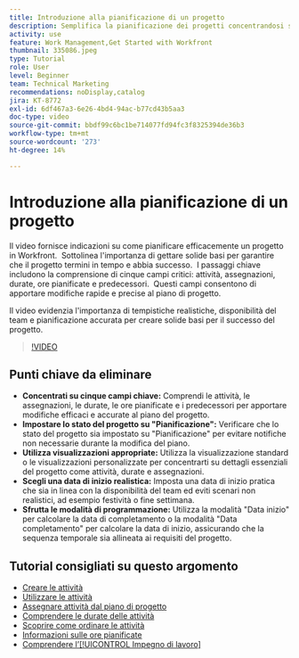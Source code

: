```yaml
---
title: Introduzione alla pianificazione di un progetto
description: Semplifica la pianificazione dei progetti concentrandosi sui campi chiave, impostando lo stato su "Pianificazione", utilizzando viste appropriate, selezionando date di inizio realistiche e sfruttando le modalità di pianificazione per calendari precisi.
activity: use
feature: Work Management,Get Started with Workfront
thumbnail: 335086.jpeg
type: Tutorial
role: User
level: Beginner
team: Technical Marketing
recommendations: noDisplay,catalog
jira: KT-8772
exl-id: 6df467a3-6e26-4bd4-94ac-b77cd43b5aa3
doc-type: video
source-git-commit: bbdf99c6bc1be714077fd94fc3f8325394de36b3
workflow-type: tm+mt
source-wordcount: '273'
ht-degree: 14%

---
```


# Introduzione alla pianificazione di un progetto

Il video fornisce indicazioni su come pianificare efficacemente un progetto in Workfront. &#x200B; Sottolinea l&#39;importanza di gettare solide basi per garantire che il progetto termini in tempo e abbia successo. &#x200B; I passaggi chiave includono la comprensione di cinque campi critici: attività, assegnazioni, durate, ore pianificate e predecessori. &#x200B; Questi campi consentono di apportare modifiche rapide e precise al piano di progetto. &#x200B;

Il video evidenzia l&#39;importanza di tempistiche realistiche, disponibilità del team e pianificazione accurata per creare solide basi per il successo del progetto. &#x200B;

>[!VIDEO](https://video.tv.adobe.com/v/3448575/?quality=12&learn=on&enablevpops=1&captions=ita)

## Punti chiave da eliminare

* **Concentrati su cinque campi chiave:** Comprendi le attività, le assegnazioni, le durate, le ore pianificate e i predecessori per apportare modifiche efficaci e accurate al piano del progetto. &#x200B;
* **Impostare lo stato del progetto su &quot;Pianificazione&quot;:** Verificare che lo stato del progetto sia impostato su &quot;Pianificazione&quot; per evitare notifiche non necessarie durante la modifica del piano. &#x200B;
* **Utilizza visualizzazioni appropriate:** Utilizza la visualizzazione standard o le visualizzazioni personalizzate per concentrarti su dettagli essenziali del progetto come attività, durate e assegnazioni. &#x200B;
* **Scegli una data di inizio realistica:** Imposta una data di inizio pratica che sia in linea con la disponibilità del team ed eviti scenari non realistici, ad esempio festività o fine settimana. &#x200B;
* **Sfrutta le modalità di programmazione:** Utilizza la modalità &quot;Data inizio&quot; per calcolare la data di completamento o la modalità &quot;Data completamento&quot; per calcolare la data di inizio, assicurando che la sequenza temporale sia allineata ai requisiti del progetto. &#x200B;



## Tutorial consigliati su questo argomento

* [Creare le attività](/help/manage-work/tasks/how-to-create-tasks.md)
* [Utilizzare le attività](/help/manage-work/tasks/work-with-tasks.md)
* [Assegnare attività dal piano di progetto](/help/manage-work/tasks/assign-tasks-from-the-project-plan.md)
* [Comprendere le durate delle attività](/help/manage-work/tasks/understand-task-durations.md)
* [Scoprire come ordinare le attività](/help/manage-work/tasks/learn-to-sequence-tasks.md)
* [Informazioni sulle ore pianificate](/help/manage-work/tasks/understand-planned-hours.md)
* [Comprendere l’[!UICONTROL Impegno di lavoro]](/help/manage-work/tasks/understand-work-effort.md)
